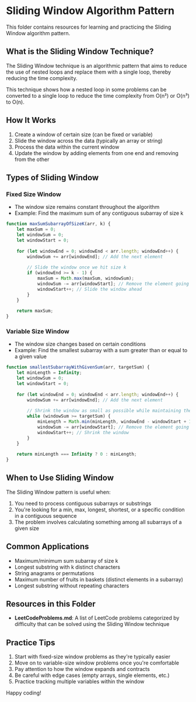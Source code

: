 # Sliding Window Algorithm Pattern

This folder contains resources for learning and practicing the Sliding Window algorithm pattern.

## What is the Sliding Window Technique?

The Sliding Window technique is an algorithmic pattern that aims to reduce the use of nested loops and replace them with a single loop, thereby reducing the time complexity.

This technique shows how a nested loop in some problems can be converted to a single loop to reduce the time complexity from O(n²) or O(n³) to O(n).

## How It Works

1. Create a window of certain size (can be fixed or variable)
2. Slide the window across the data (typically an array or string)
3. Process the data within the current window
4. Update the window by adding elements from one end and removing from the other

## Types of Sliding Window

### Fixed Size Window
- The window size remains constant throughout the algorithm
- Example: Find the maximum sum of any contiguous subarray of size k

```javascript
function maxSumSubarrayOfSizeK(arr, k) {
    let maxSum = 0;
    let windowSum = 0;
    let windowStart = 0;
    
    for (let windowEnd = 0; windowEnd < arr.length; windowEnd++) {
        windowSum += arr[windowEnd]; // Add the next element
        
        // Slide the window once we hit size k
        if (windowEnd >= k - 1) {
            maxSum = Math.max(maxSum, windowSum);
            windowSum -= arr[windowStart]; // Remove the element going out
            windowStart++; // Slide the window ahead
        }
    }
    
    return maxSum;
}
```

### Variable Size Window
- The window size changes based on certain conditions
- Example: Find the smallest subarray with a sum greater than or equal to a given value

```javascript
function smallestSubarrayWithGivenSum(arr, targetSum) {
    let minLength = Infinity;
    let windowSum = 0;
    let windowStart = 0;
    
    for (let windowEnd = 0; windowEnd < arr.length; windowEnd++) {
        windowSum += arr[windowEnd]; // Add the next element
        
        // Shrink the window as small as possible while maintaining the sum >= targetSum
        while (windowSum >= targetSum) {
            minLength = Math.min(minLength, windowEnd - windowStart + 1);
            windowSum -= arr[windowStart]; // Remove the element going out
            windowStart++; // Shrink the window
        }
    }
    
    return minLength === Infinity ? 0 : minLength;
}
```

## When to Use Sliding Window

The Sliding Window pattern is useful when:

1. You need to process contiguous subarrays or substrings
2. You're looking for a min, max, longest, shortest, or a specific condition in a contiguous sequence
3. The problem involves calculating something among all subarrays of a given size

## Common Applications

- Maximum/minimum sum subarray of size k
- Longest substring with k distinct characters
- String anagrams or permutations
- Maximum number of fruits in baskets (distinct elements in a subarray)
- Longest substring without repeating characters

## Resources in this Folder

- **LeetCodeProblems.md**: A list of LeetCode problems categorized by difficulty that can be solved using the Sliding Window technique

## Practice Tips

1. Start with fixed-size window problems as they're typically easier
2. Move on to variable-size window problems once you're comfortable
3. Pay attention to how the window expands and contracts
4. Be careful with edge cases (empty arrays, single elements, etc.)
5. Practice tracking multiple variables within the window

Happy coding!